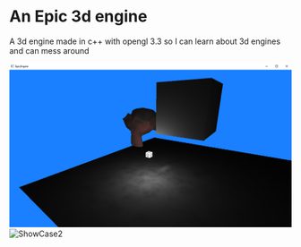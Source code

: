 # An Epic 3d engine
A 3d engine made in c++ with opengl 3.3 so I can learn about 3d engines and can mess around

![ShowCase](/images/showCase.png)
![ShowCase2](/images/showCase.gif)
